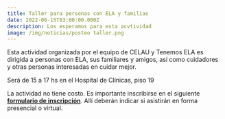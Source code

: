 ```yaml
---
title: Taller para personas con ELA y familias
date: 2022-06-15T03:00:00.000Z
description: Los esperamos para esta acvtividad
image: /img/noticias/posteo taller.png
---
```

Esta actividad organizada por el equipo de CELAU y Tenemos ELA es dirigida a personas con ELA, sus familiares y amigos, así como cuidadores y otras personas interesadas en cuidar mejor.

Será de 15 a 17 hs en el Hospital de Clínicas, piso 19

La actividad no tiene costo. Es importante inscribirse en el siguiente [**formulario de inscripción**](https://forms.gle/Hp4YcF3Z9nBqi3sk7). Allí deberán indicar si asistirán en forma presencial o virtual.
